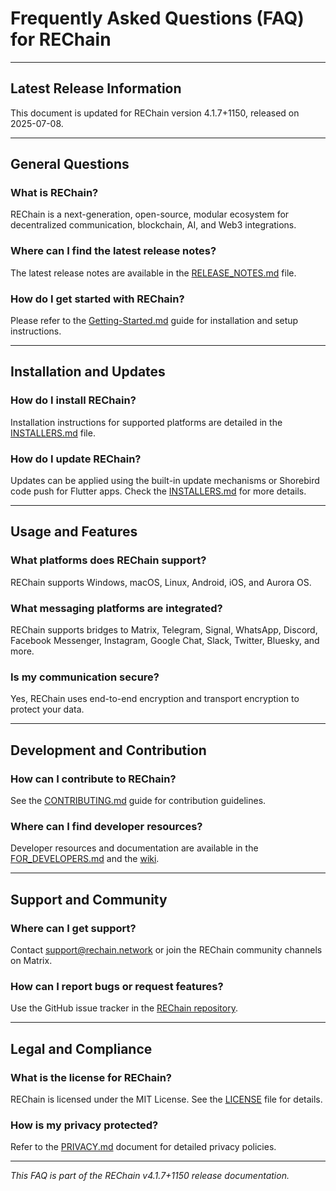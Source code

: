 # Frequently Asked Questions (FAQ) for REChain

---

## Latest Release Information

This document is updated for REChain version 4.1.7+1150, released on 2025-07-08.

---

## General Questions

### What is REChain?

REChain is a next-generation, open-source, modular ecosystem for decentralized communication, blockchain, AI, and Web3 integrations.

### Where can I find the latest release notes?

The latest release notes are available in the [RELEASE_NOTES.md](./RELEASE_NOTES.md) file.

### How do I get started with REChain?

Please refer to the [Getting-Started.md](./Getting-Started.md) guide for installation and setup instructions.

---

## Installation and Updates

### How do I install REChain?

Installation instructions for supported platforms are detailed in the [INSTALLERS.md](./INSTALLERS.md) file.

### How do I update REChain?

Updates can be applied using the built-in update mechanisms or Shorebird code push for Flutter apps. Check the [INSTALLERS.md](./INSTALLERS.md) for more details.

---

## Usage and Features

### What platforms does REChain support?

REChain supports Windows, macOS, Linux, Android, iOS, and Aurora OS.

### What messaging platforms are integrated?

REChain supports bridges to Matrix, Telegram, Signal, WhatsApp, Discord, Facebook Messenger, Instagram, Google Chat, Slack, Twitter, Bluesky, and more.

### Is my communication secure?

Yes, REChain uses end-to-end encryption and transport encryption to protect your data.

---

## Development and Contribution

### How can I contribute to REChain?

See the [CONTRIBUTING.md](./CONTRIBUTING.md) guide for contribution guidelines.

### Where can I find developer resources?

Developer resources and documentation are available in the [FOR_DEVELOPERS.md](./FOR_DEVELOPERS.md) and the [wiki](https://github.com/sorydima/REChain-/wiki).

---

## Support and Community

### Where can I get support?

Contact support@rechain.network or join the REChain community channels on Matrix.

### How can I report bugs or request features?

Use the GitHub issue tracker in the [REChain repository](https://github.com/sorydima/REChain-/issues).

---

## Legal and Compliance

### What is the license for REChain?

REChain is licensed under the MIT License. See the [LICENSE](./LICENSE) file for details.

### How is my privacy protected?

Refer to the [PRIVACY.md](./PRIVACY.md) document for detailed privacy policies.

---

*This FAQ is part of the REChain v4.1.7+1150 release documentation.*
